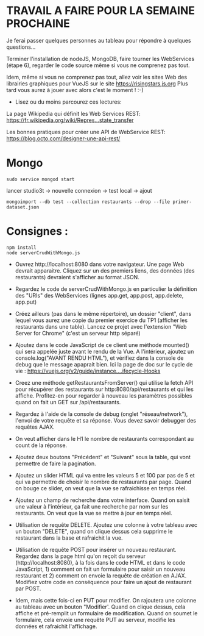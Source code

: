 # TRAVAIL A FAIRE POUR LA SEMAINE PROCHAINE

Je ferai passer quelques personnes au tableau pour répondre à quelques questions...

Terminer l'installation de nodeJS, MongoDB, faire tourner les WebServices (étape 6), regarder le code source même si vous ne comprenez pas tout.
     
Idem, même si vous ne comprenez pas tout, allez voir les sites Web des librairies graphiques pour VueJS sur le site https://risingstars.js.org Plus tard vous aurez à jouer avec alors c'est le moment ! :-)
     
* Lisez ou du moins parcourez ces lectures:

La page Wikipedia qui définit les Web Services REST: https://fr.wikipedia.org/wiki/Repres...state_transfer
 
Les bonnes pratiques pour créer une API de WebService REST: https://blog.octo.com/designer-une-api-rest/

# Mongo 

```
sudo service mongod start
```

lancer studio3t -> nouvelle connexion -> test local -> ajout

```
mongoimport --db test --collection restaurants --drop --file primer-dataset.json
```

# Consignes : 

```
npm install
node serverCrudWithMongo.js
```

* Ouvrez http://localhost:8080 dans votre navigateur. Une page Web devrait apparaitre. Cliquez sur un des premiers liens, des données (des restaurants) devraient s'afficher au format JSON.

* Regardez le code de serverCrudWithMongo.js en particulier la définition des "URIs" des WebServices (lignes app.get, app.post, app.delete, app.put)

* Créez ailleurs (pas dans le même répertoire), un dossier "client", dans lequel vous aurez une copie du premier exercice du TP1 (afficher les restaurants dans une table). Lancez ce projet avec l'extension "Web Server for Chrome" (c'est un serveur http séparé)

* Ajoutez dans le code JavaScript de ce client une méthode mounted() qui sera appelée juste avant le rendu de la Vue. A l'intérieur, ajoutez un console.log("AVANT RENDU HTML"), et vérifiez dans la console de debug que le message apaprait bien. Ici la page de doc sur le cycle de vie : https://vuejs.org/v2/guide/instance....ifecycle-Hooks
 
* Creez une méthode getRestaurantsFromServer() qui utilise la fetch API pour récupérer des restaurants sur http:8080/api/restaurants et qui les affiche. Profitez-en pour regarder à nouveau les paramètres possibles quand on fait un GET sur /api/restaurants.
 
* Regardez à l'aide de la console de debug (onglet "réseau/network"), l'envoi de votre requête et sa réponse. Vous devez savoir debugger des requêtes AJAX.
 
* On veut afficher dans le H1 le nombre de restaurants correspondant au count de la réponse.
 
* Ajoutez deux boutons "Précédent" et "Suivant" sous la table, qui vont permettre de faire la pagination.
 
* Ajoutez un slider HTML qui va entre les valeurs 5 et 100 par pas de 5 et qui va permettre de choisir le nombre de restaurants par page. Quand on bouge ce slider, on veut que la vue se rafraichisse en temps réel.
 
* Ajoutez un champ de recherche dans votre interface. Quand on saisit une valeur à l'intérieur, ça fait une recherche par nom sur les restaurants. On veut que la vue se mettre à jour en temps réel.
 
* Utilisation de requête DELETE. Ajoutez une colonne à votre tableau avec un bouton "DELETE", quand on clique dessus cela supprime le restaurant dans la base et rafraichit la vue.
 
* Utilisation de requête POST pour insérer un nouveau restaurant. Regardez dans la page html qu'on reçoit du serveur (http://localhost:8080), à la fois dans le code HTML et dans le code JavaScript, 1) comment on fait un formulaire pour saisir un nouveau restaurant et 2) comment on envoie la requête de création en AJAX. Modifiez votre code en conséquence pour faire un ajout de restaurant par POST.
 
* Idem, mais cette fois-ci en PUT pour modifier. On rajoutera une colonne au tableau avec un bouton "Modifier'. Quand on clique dessus, cela affiche et pré-remplit un formulaire de modification. Quand on soumet le formulaire, cela envoie une requête PUT au serveur, modifie les données et rafraichit l'affichage.

